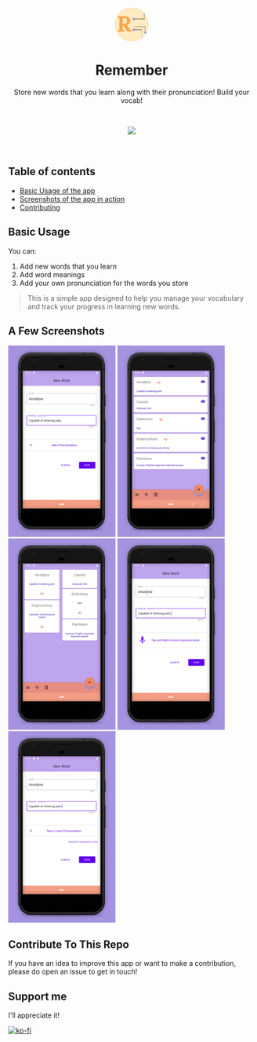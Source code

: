 <p align="center"><img width=13.5% src="https://github.com/yashprakash13/Remember--Store-words-pronunciation-vocab-builder/blob/master/readme/images/512.png"></p>

<h1 align="center">Remember</h1>

<p align="center">Store new words that you learn along with their pronunciation! Build your vocab!</p>
&nbsp;&nbsp;&nbsp;&nbsp;&nbsp;&nbsp;&nbsp;&nbsp;&nbsp;&nbsp;&nbsp;&nbsp;&nbsp;&nbsp;&nbsp;&nbsp;&nbsp;&nbsp;&nbsp;
<p align="center"><img src="https://img.shields.io/badge/Made%20Using-Kotlin-brightgreen?style=for-the-badge"></p>
&nbsp;&nbsp;&nbsp;&nbsp;&nbsp;&nbsp;&nbsp;&nbsp;&nbsp;&nbsp;&nbsp;&nbsp;&nbsp;&nbsp;&nbsp;&nbsp;&nbsp;&nbsp;&nbsp;

## Table of contents
- [Basic Usage of the app](#basic-usage)
- [Screenshots of the app in action](#a-few-screenshots)
- [Contributing](#contribute-to-this-repo)

## Basic Usage 

You can:

1. Add new words that you learn
2. Add word meanings
3. Add your own pronunciation for the words you store

> This is a simple app designed to help you manage your vocabulary and track your progress in learning new words.
 
 
## A Few Screenshots

<img width=43.5% src="https://github.com/yashprakash13/Remember--Store-words-pronunciation-vocab-builder/blob/master/readme/images/screenshots/Phone%20Screenshot%201.jpg">  <img width=43.5% src="https://github.com/yashprakash13/Remember--Store-words-pronunciation-vocab-builder/blob/master/readme/images/screenshots/Phone%20Screenshot%202.jpg">
<img width=43.5% src="https://github.com/yashprakash13/Remember--Store-words-pronunciation-vocab-builder/blob/master/readme/images/screenshots/Phone%20Screenshot%203.jpg">  <img width=43.5% src="https://github.com/yashprakash13/Remember--Store-words-pronunciation-vocab-builder/blob/master/readme/images/screenshots/Phone%20Screenshot%204.jpg">
<img width=43.5% src="https://github.com/yashprakash13/Remember--Store-words-pronunciation-vocab-builder/blob/master/readme/images/screenshots/Phone%20Screenshot%205.jpg">

## Contribute To This Repo
If you have an idea to improve this app or want to make a contribution, please do open an issue to get in touch!

## Support me
I'll appreciate it!

[![ko-fi](https://www.ko-fi.com/img/githubbutton_sm.svg)](https://ko-fi.com/G2G3R125)
